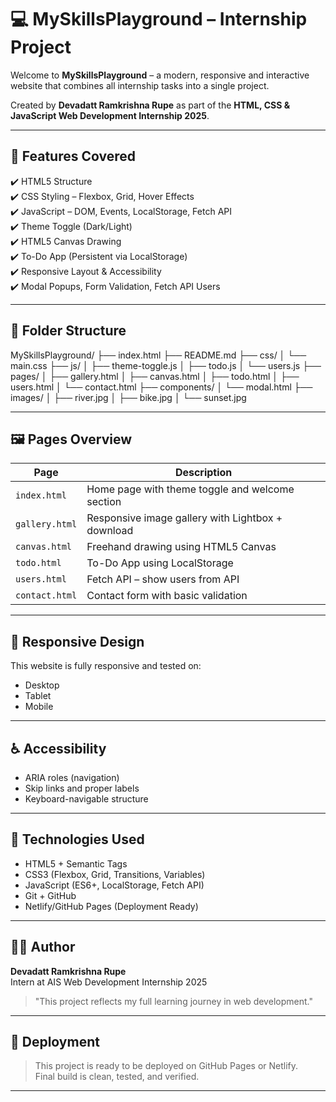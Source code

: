 # 💻 MySkillsPlayground – Internship Project

Welcome to **MySkillsPlayground** – a modern, responsive and interactive website that combines all internship tasks into a single project.

Created by **Devadatt Ramkrishna Rupe** as part of the **HTML, CSS & JavaScript Web Development Internship 2025**.

---

## 🌟 Features Covered

✔️ HTML5 Structure  
✔️ CSS Styling – Flexbox, Grid, Hover Effects  
✔️ JavaScript – DOM, Events, LocalStorage, Fetch API  
✔️ Theme Toggle (Dark/Light)  
✔️ HTML5 Canvas Drawing  
✔️ To-Do App (Persistent via LocalStorage)  
✔️ Responsive Layout & Accessibility  
✔️ Modal Popups, Form Validation, Fetch API Users

---

## 📂 Folder Structure

MySkillsPlayground/
├── index.html
├── README.md
├── css/
│ └── main.css
├── js/
│ ├── theme-toggle.js
│ ├── todo.js
│ └── users.js
├── pages/
│ ├── gallery.html
│ ├── canvas.html
│ ├── todo.html
│ ├── users.html
│ └── contact.html
├── components/
│ └── modal.html
├── images/
│ ├── river.jpg
│ ├── bike.jpg
│ └── sunset.jpg

---

## 🖼️ Pages Overview

| Page           | Description |
|----------------|-------------|
| `index.html`   | Home page with theme toggle and welcome section |
| `gallery.html` | Responsive image gallery with Lightbox + download |
| `canvas.html`  | Freehand drawing using HTML5 Canvas |
| `todo.html`    | To-Do App using LocalStorage |
| `users.html`   | Fetch API – show users from API |
| `contact.html` | Contact form with basic validation |

---

## 📱 Responsive Design

This website is fully responsive and tested on:
- Desktop  
- Tablet  
- Mobile

---

## ♿ Accessibility

- ARIA roles (navigation)
- Skip links and proper labels
- Keyboard-navigable structure

---

## 🔧 Technologies Used

- HTML5 + Semantic Tags  
- CSS3 (Flexbox, Grid, Transitions, Variables)  
- JavaScript (ES6+, LocalStorage, Fetch API)  
- Git + GitHub  
- Netlify/GitHub Pages (Deployment Ready)

---

## 🧑‍💻 Author

**Devadatt Ramkrishna Rupe**  
Intern at AIS Web Development Internship 2025  
> "This project reflects my full learning journey in web development."

---

## 🚀 Deployment

> This project is ready to be deployed on GitHub Pages or Netlify.  
Final build is clean, tested, and verified.

---

